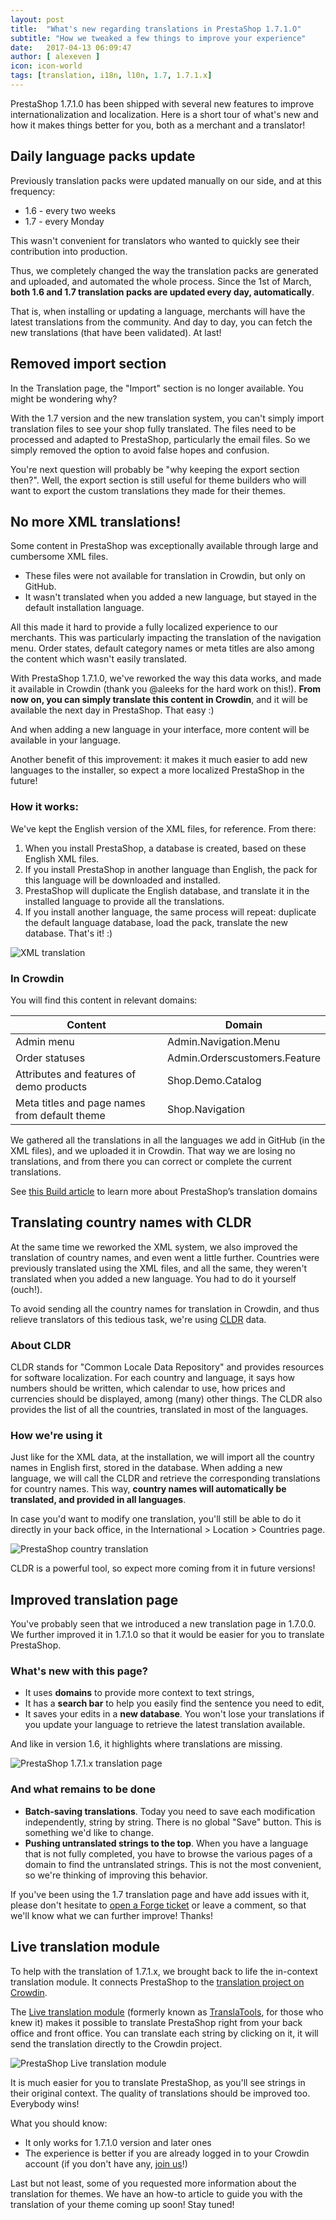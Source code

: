 ```yaml
---
layout: post
title:  "What's new regarding translations in PrestaShop 1.7.1.O"
subtitle: "How we tweaked a few things to improve your experience"
date:   2017-04-13 06:09:47
author: [ alexeven ]
icon: icon-world
tags: [translation, i18n, l10n, 1.7, 1.7.1.x]
---
```


PrestaShop 1.7.1.0 has been shipped with several new features to improve internationalization and localization. Here is a short tour of what's new and how it makes things better for you, both as a merchant and a translator!


## Daily language packs update

Previously translation packs were updated manually on our side, and at this frequency:

* 1.6 - every two weeks
* 1.7 - every Monday

This wasn't convenient for translators who wanted to quickly see their contribution into production.

Thus, we completely changed the way the translation packs are generated and uploaded, and automated the whole process. Since the 1st of March, **both 1.6 and 1.7 translation packs are updated every day, automatically**.

That is, when installing or updating a language, merchants will have the latest translations from the community. And day to day, you can fetch the new translations (that have been validated). At last!

## Removed import section

In the Translation page, the "Import" section is no longer available. You might be wondering why?

With the 1.7 version and the new translation system, you can't simply import translation files to see your shop fully translated. The files need to be processed and adapted to PrestaShop, particularly the email files. So we simply removed the option to avoid false hopes and confusion.

You're next question will probably be "why keeping the export section then?". Well, the export section is still useful for theme builders who will want to export the custom translations they made for their themes.


## No more XML translations!

Some content in PrestaShop was exceptionally available through large and cumbersome XML files.

* These files were not available for translation in Crowdin, but only on GitHub.
* It wasn't translated when you added a new language, but stayed in the default installation language.

All this made it hard to provide a fully localized experience to our merchants. This was particularly impacting the translation of the navigation menu. Order states, default category names or meta titles are also among the content which wasn't easily translated.

With PrestaShop 1.7.1.0, we've reworked the way this data works, and made it available in Crowdin (thank you @aleeks for the hard work on this!).
**From now on, you can simply translate this content in Crowdin**, and it will be available the next day in PrestaShop. That easy :)

And when adding a new language in your interface, more content will be available in your language.

Another benefit of this improvement: it makes it much easier to add new languages to the installer, so expect a more localized PrestaShop in the future!

### How it works:

We've kept the English version of the XML files, for reference. From there:

1. When you install PrestaShop, a database is created, based on these English XML files.
2. If you install PrestaShop in another language than English, the pack for this language will be downloaded and installed.
3. PrestaShop will duplicate the English database, and translate it in the installed language to provide all the translations.
4. If you install another language, the same process will repeat: duplicate the default language database, load the pack, translate the new database. That's it! :)

![XML translation](/assets/images/2017/03/Build_XML_translation.png)

### In Crowdin

You will find this content in relevant domains:

| Content | Domain |
| ---------- | -------- |
| Admin menu | Admin.Navigation.Menu |
| Order statuses | Admin.Orderscustomers.Feature |
| Attributes and features of demo products | Shop.Demo.Catalog |
| Meta titles and page names from default theme | Shop.Navigation|

We gathered all the translations in all the languages we add in GitHub (in the XML files), and we uploaded it in Crowdin. That way we are losing no translations, and from there you can correct or complete the current translations.

See [this Build article](http://build.prestashop.com/news/new-translation-system-prestashop-17/#what-is-a-domain-and-how-to-code-strings) to learn more about PrestaShop’s translation domains


## Translating country names with CLDR

At the same time we reworked the XML system, we also improved the translation of country names, and even went a little further. Countries were previously translated using the XML files, and all the same, they weren't translated when you added a new language. You had to do it yourself (ouch!).

To avoid sending all the country names for translation in Crowdin, and thus relieve translators of this tedious task, we're using [CLDR](http://cldr.unicode.org/) data.

###  About CLDR

CLDR stands for "Common Locale Data Repository" and provides resources for software localization. For each country and language, it says how numbers should be written, which calendar to use, how prices and currencies should be displayed, among (many) other things. The CLDR also provides the list of all the countries, translated in most of the languages.

###  How we're using it

Just like for the XML data, at the installation, we will import all the country names in English first, stored in the database.
When adding a new language, we will call the CLDR and retrieve the corresponding translations for country names. This way, **country names will automatically be translated, and provided in all languages**.

In case you'd want to modify one translation, you'll still be able to do it directly in your back office, in the International > Location > Countries page.

![PrestaShop country translation](/assets/images/2017/03/Build_171_country_translation.png)

CLDR is a powerful tool, so expect more coming from it in future versions!


## Improved translation page

You've probably seen that we introduced a new translation page in 1.7.0.0. We further improved it in 1.7.1.0 so that it would be easier for you to translate PrestaShop.

### What's new with this page?

* It uses **domains** to provide more context to text strings,
* It has a **search bar** to help you easily find the sentence you need to edit,
* It saves your edits in a **new database**. You won't lose your translations if you update your language to retrieve the latest translation available.

And like in version 1.6, it highlights where translations are missing.

![PrestaShop 1.7.1.x translation page](/assets/images/2017/03/Build_translation_page.png)

### And what remains to be done

* **Batch-saving translations**. Today you need to save each modification independently, string by string. There is no global "Save" button. This is something we'd like to change.
* **Pushing untranslated strings to the top**. When you have a language that is not fully completed, you have to browse the various pages of a domain to find the untranslated strings. This is not the most convenient, so we're thinking of improving this behavior.

If you've been using the 1.7 translation page and have add issues with it, please don't hesitate to [open a Forge ticket](http://forge.prestashop.com/) or leave a comment, so that we'll know what we can further improve! Thanks!


## Live translation module

To help with the translation of 1.7.1.x, we brought back to life the in-context translation module. It connects PrestaShop to the [translation project on Crowdin](https://crowdin.com/project/prestashop-official).

The [Live translation module](https://github.com/PrestaShop/ps_livetranslation) (formerly known as [TranslaTools](https://github.com/PrestaShop/translatools), for those who knew it) makes it possible to translate PrestaShop right from your back office and front office. You can translate each string by clicking on it, it will send the translation directly to the Crowdin project.

![PrestaShop Live translation module](/assets/images/2017/04/Live_translation.png)

It is much easier for you to translate PrestaShop, as you'll see strings in their original context. The quality of translations should be improved too. Everybody wins!

What you should know:

* It only works for 1.7.1.0 version and later ones
* The experience is better if you are already logged in to your Crowdin account (if you don't have any, [join us](https://crowdin.net/project/prestashop-official)!)

Last but not least, some of you requested more information about the translation for themes. We have an how-to article to guide you with the translation of your theme coming up soon! Stay tuned!



